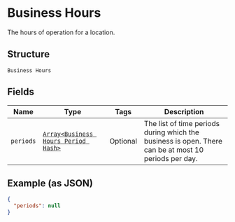 
# Business Hours

The hours of operation for a location.

## Structure

`Business Hours`

## Fields

| Name | Type | Tags | Description |
|  --- | --- | --- | --- |
| `periods` | [`Array<Business Hours Period Hash>`](../../doc/models/business-hours-period.md) | Optional | The list of time periods during which the business is open. There can be at most 10 periods per day. |

## Example (as JSON)

```json
{
  "periods": null
}
```

